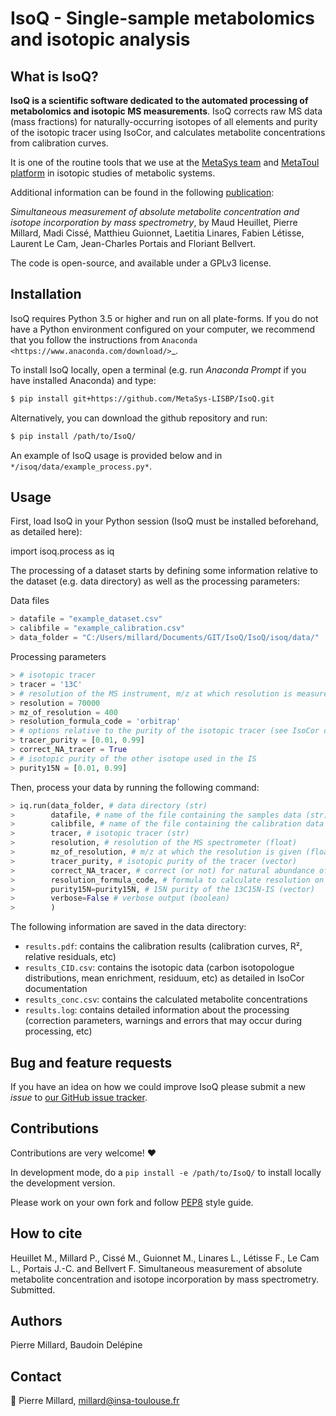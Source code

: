 # IsoQ - Single-sample metabolomics and isotopic analysis

## What is IsoQ?
**IsoQ is a scientific software dedicated to the automated processing of metabolomics and isotopic MS measurements**.
IsoQ corrects raw MS data (mass fractions) for
naturally-occurring isotopes of all elements and purity of the
isotopic tracer using IsoCor, and calculates metabolite concentrations 
from calibration curves.

It is one of the routine tools that we use at the [MetaSys team](http://www.lisbp.fr/en/research/molecular-physiology-and-metabolism/metasys.html) and [MetaToul platform](http://www.metatoul.fr) in isotopic studies of metabolic systems.

Additional information can be found in the following [publication](https://doi.org/SUBMITTED):

*Simultaneous measurement of absolute metabolite concentration and isotope incorporation by mass spectrometry*, by Maud Heuillet, Pierre Millard, Madi Cissé, Matthieu Guionnet, Laetitia Linares, Fabien Létisse, Laurent Le Cam, Jean-Charles Portais and Floriant Bellvert.


The code is open-source, and available under a GPLv3 license.

## Installation
IsoQ requires Python 3.5 or higher and run on all plate-forms. If you do not have a Python environment
configured on your computer, we recommend that you follow the instructions
from `Anaconda <https://www.anaconda.com/download/>`_.

To install IsoQ locally, open a terminal (e.g. run *Anaconda Prompt* if you have installed Anaconda) and type:

```bash
$ pip install git+https://github.com/MetaSys-LISBP/IsoQ.git
```

Alternatively, you can download the github repository and run:

```bash
$ pip install /path/to/IsoQ/
```

An example of IsoQ usage is provided below and in `*/isoq/data/example_process.py*`.

## Usage

First, load IsoQ in your Python session (IsoQ must be installed beforehand, as detailed here):

import isoq.process as iq

The processing of a dataset starts by defining some information relative to the dataset (e.g. data directory) as well as the processing parameters:

Data files
```python
> datafile = "example_dataset.csv"
> calibfile = "example_calibration.csv"
> data_folder = "C:/Users/millard/Documents/GIT/IsoQ/IsoQ/isoq/data/"
```

Processing parameters
```python
> # isotopic tracer
> tracer = '13C'
> # resolution of the MS instrument, m/z at which resolution is measured, and type of instrument (see IsoCor documentation for details)
> resolution = 70000
> mz_of_resolution = 400
> resolution_formula_code = 'orbitrap'
> # options relative to the purity of the isotopic tracer (see IsoCor documentation for details)
> tracer_purity = [0.01, 0.99]
> correct_NA_tracer = True
> # isotopic purity of the other isotope used in the IS
> purity15N = [0.01, 0.99]
```

Then, process your data by running the following command:

```python
> iq.run(data_folder, # data directory (str)
>        datafile, # name of the file containing the samples data (str)
>        calibfile, # name of the file containing the calibration data (str)
>        tracer, # isotopic tracer (str)
>        resolution, # resolution of the MS spectrometer (float)
>        mz_of_resolution, # m/z at which the resolution is given (float)
>        tracer_purity, # isotopic purity of the tracer (vector)
>        correct_NA_tracer, # correct (or not) for natural abundance of the tracer element (boolean)
>        resolution_formula_code, # formula to calculate resolution on the MS instrument (str)
>        purity15N=purity15N, # 15N purity of the 13C15N-IS (vector)
>        verbose=False # verbose output (boolean)
>        )
```

The following information are saved in the data directory:

- `results.pdf`: contains the calibration results (calibration curves, R², relative residuals, etc)
- `results_CID.csv`: contains the isotopic data (carbon isotopologue distributions, mean enrichment, residuum, etc) as detailed in IsoCor documentation
- `results_conc.csv`: contains the calculated metabolite concentrations
- `results.log`: contains detailed information about the processing (correction parameters, warnings and errors that may occur during processing, etc)

## Bug and feature requests
If you have an idea on how we could improve IsoQ please submit a new *issue*
to [our GitHub issue tracker](https://github.com/MetaSys-LISBP/IsoQ/issues).

## Contributions
Contributions are very welcome! :heart:

In development mode, do a `pip install -e /path/to/IsoQ/` to install locally the development version.

Please work on your own fork and
follow [PEP8](https://www.python.org/dev/peps/pep-0008/) style guide.

## How to cite


Heuillet M., Millard P., Cissé M., Guionnet M., Linares L., Létisse F., Le Cam L., Portais J.-C. and Bellvert F. Simultaneous measurement of absolute metabolite concentration and isotope incorporation by mass spectrometry. Submitted.


## Authors
Pierre Millard, Baudoin Delépine 

## Contact
:email: Pierre Millard, millard@insa-toulouse.fr
